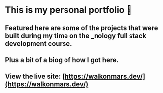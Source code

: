 # This is my personal portfolio 🎉

## Featured here are some of the projects that were built during my time on the \_nology full stack development course.
## Plus a bit of a biog of how I got here.

## View the live site: [https://walkonmars.dev/](https://walkonmars.dev/)
